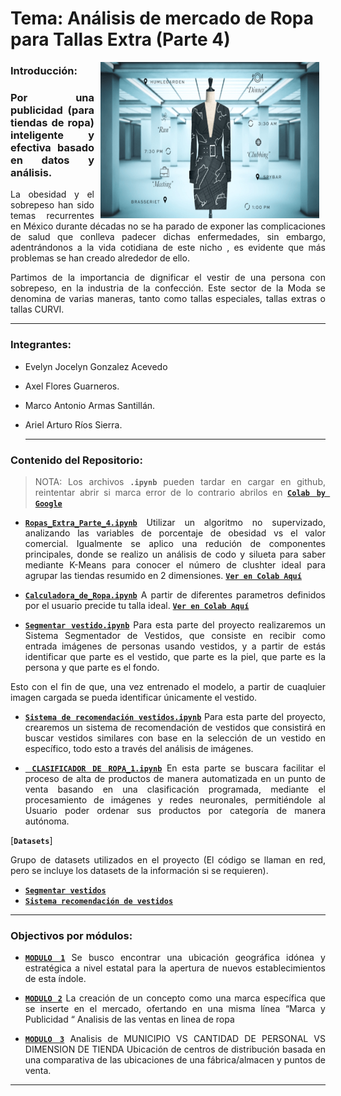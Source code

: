 # Tema: Análisis de mercado de Ropa para Tallas Extra (Parte 4)

<img src="assets/cover-clothes.png" align="right" height="250" width="350" hspace="10">
<div style="text-align: justify;">

  ### Introducción:
 
 ### Por una publicidad (para tiendas de ropa) inteligente y efectiva basado en datos y análisis.

La obesidad y el sobrepeso han sido temas recurrentes en México durante décadas no se ha parado de exponer las complicaciones de salud que conlleva padecer dichas enfermedades, sin embargo, adentrándonos a la vida cotidiana de este nicho , es evidente que más problemas se han creado alrededor de ello.
  
Partimos de la importancia de dignificar el vestir de una persona con sobrepeso, en la industria de la confección. Este sector de la Moda se denomina de varias maneras, tanto como tallas especiales, tallas extras o tallas CURVI.
  
 ---
### Integrantes: 

- Evelyn Jocelyn Gonzalez Acevedo
- Axel Flores Guarneros.
- Marco Antonio Armas Santillán.
- Ariel Arturo Ríos Sierra.  
  
  ---
### Contenido del Repositorio:
  
 > NOTA: Los archivos **`.ipynb`** pueden tardar en cargar en github, reintentar abrir si marca error de lo contrario abrilos en [**`Colab by Google`**](https://colab.research.google.com/)

-  [**`Ropas_Extra_Parte_4.ipynb`**](proyecto/Ropas_Extra_Parte_4.ipynb)
   Utilizar un algoritmo no supervizado, analizando las variables de porcentaje de obesidad vs el valor comercial. Igualmente se aplico una redución de componentes principales, donde se realizo un análisis de codo y silueta para saber mediante K-Means para conocer el número de clushter ideal para agrupar las tiendas resumido en 2 dimensiones. [**`Ver en Colab Aquí`**](https://colab.research.google.com/drive/1ijQ4b2bzkBR8L0fxwIjlBBJ9l4N2nz7h?usp=sharing)
   
-  [**`Calculadora_de_Ropa.ipynb`**](proyecto/Calculadora_de_Ropa.ipynb)
   A partir de diferentes parametros definidos por el usuario precide tu talla ideal. [**`Ver en Colab Aquí`**](https://colab.research.google.com/drive/1DBrCrecVHtp5bWTubz1kuxK6utpxZ_yF?usp=sharing)
   
-  [**`Segmentar vestido.ipynb`**](proyecto/Segmentar%20vestido.ipynb)
   Para esta parte del proyecto realizaremos un Sistema Segmentador de Vestidos, que consiste en recibir como entrada imágenes de personas usando vestidos, y a partir de estás identificar que parte es el vestido, que parte es la piel, que parte es la persona y que parte es el fondo.

Esto con el fin de que, una vez entrenado el modelo, a partir de cuaqluier imagen cargada se pueda identificar únicamente el vestido.     
  
-  [**`Sistema de recomendación vestidos.ipynb`**](proyecto/Sistema%20de%20recomendación%20vestidos.ipynb)
   Para esta parte del proyecto, crearemos un sistema de recomendación de vestidos que consistirá en buscar vestidos similares con base en la selección de un vestido en específico, todo esto a través del análisis de imágenes.

-  [**` CLASIFICADOR DE ROPA_1.ipynb`**](proyecto/CLASIFICADOR_DE_ROPA_1.ipynb)
   En esta parte se buscara facilitar el proceso de alta de productos de manera automatizada en un punto de venta basando en una clasificación programada, mediante el procesamiento de imágenes y redes neuronales, permitiéndole al Usuario poder ordenar sus productos por categoría de manera autónoma.  
  
[**`Datasets`**]
   
  Grupo de datasets utilizados en el proyecto (El código se llaman en red, pero se incluye los datasets de la información si se requieren).
  
-  [**`Segmentar vestidos`**](https://drive.google.com/drive/folders/1SnV_KbuCy49WOtdgTAbIAg-hiwY2HL6Q)
-  [**`Sistema recomendación de vestidos`**](https://drive.google.com/drive/folders/1gZV2V5KCdSSxVvSXHvkmTK68ANvJtIpq)

   
---
  
### Objectivos por módulos:
  
- [**`MODULO 1`**](https://github.com/Deltarios/analisis-ropa-bedu)
  Se busco encontrar una ubicación geográfica idónea y estratégica a nivel estatal para la apertura de nuevos establecimientos de esta índole.
  
- [**`MODULO 2`**](https://github.com/Deltarios/analisis_ropa_bedu_2)
  La creación de un concepto como una marca específica que se inserte en el mercado, ofertando  en una misma línea  “Marca y  Publicidad “
  Analisis de las ventas en linea de ropa
  
- [**`MODULO 3`**](https://github.com/Deltarios/analisis_ropa_bedu_3)
  Analisis de MUNICIPIO VS CANTIDAD DE PERSONAL VS DIMENSION DE TIENDA
  Ubicación de centros de distribución basada en una comparativa de las ubicaciones de una fábrica/almacen y  puntos de venta.
   
---

